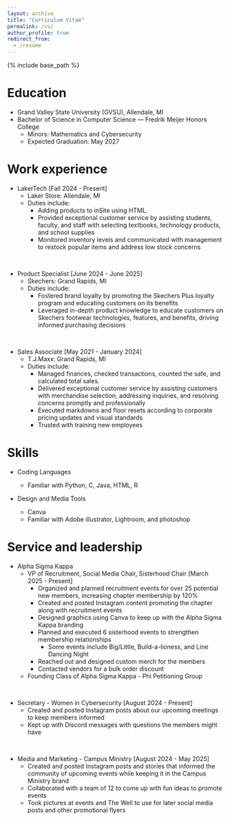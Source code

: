 ```yaml
---
layout: archive
title: "Curriculum Vitae"
permalink: /cv/
author_profile: true
redirect_from:
  - /resume
---
```


{% include base_path %}

Education
======
* Grand Valley State University (GVSU), Allendale, MI
* Bachelor of Science in Computer Science — Fredrik Meijer Honors College
  * Minors: Mathematics and Cybersecurity
  * Expected Graduation: May 2027

Work experience
======
* LakerTech            [Fall 2024 - Present]
  * Laker Store: Allendale, MI
  * Duties include:
    * Adding products to inSite using HTML.
    *  Provided exceptional customer service by assisting students, faculty, and staff with selecting textbooks, technology products, and school         supplies
    *  Monitored inventory levels and communicated with management to restock popular items and address low stock concerns
   
<br>
   
* Product Specialist   [June 2024 - June 2025]
  * Skechers: Grand Rapids, MI
  * Duties include:
    *  Fostered brand loyalty by promoting the Skechers Plus loyalty program and educating customers on its benefits
    *  Leveraged in-depth product knowledge to educate customers on Skechers footwear technologies, features, and benefits, driving informed             purchasing decisions
   
<br>
   
* Sales Associate     [May 2021 - January 2024]
  * T.J.Maxx: Grand Rapids, MI
  * Duties include:
    * Managed finances, checked transactions, counted the safe, and calculated total sales.
    * Delivered exceptional customer service by assisting customers with merchandise selection, addressing inquiries, and resolving concerns           promptly and professionally
    * Executed markdowns and floor resets according to corporate pricing updates and visual standards
    * Trusted with training new employees 


Skills
======
* Coding Languages
  * Familiar with Python, C, Java, HTML, R
    
* Design and Media Tools
  * Canva
  * Familiar with Adobe illustrator, Lightroom, and photoshop
  
Service and leadership
======
* Alpha Sigma Kappa
  * VP of Recruitment, Social Media Chair, Sisterhood Chair [March 2025 - Present]
    * Organized and planned recruitment events for over 25 potential new members, increasing chapter membership by 120%
    * Created and posted Instagram content promoting the chapter along with recruitment events
    * Designed graphics using Canva to keep up with the Alpha Sigma Kappa branding
    * Planned and executed 6 sisterhood events to strengthen membership relationships
      * Some events include Big/Little, Build-a-lioness, and Line Dancing Night
    * Reached out and designed custom merch for the members
    * Contacted vendors for a bulk order discount
  * Founding Class of Alpha Sigma Kappa - Phi Petitioning Group
    
<br>

* Secretary - Women in Cybersecurity [August 2024 - Present]
  * Created and posted Instagram posts about our upcoming meetings to keep members informed
  * Kept up with Discord messages with questions the members might have
 
<br>

* Media and Marketing - Campus Ministry [August 2024 - May 2025]
  * Created and posted Instagram posts and stories that informed the community of upcoming events while keeping it in the Campus Ministry brand
  * Collaborated with a team of 12 to come up with fun ideas to promote events
  * Took pictures at events and The Well to use for later social media posts and other promotional flyers
